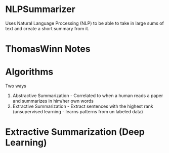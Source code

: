 # NLPSummarizer
Uses Natural Language Processing (NLP) to be able to take in large sums of text and create a short summary from it.

# ThomasWinn Notes

# Algorithms

Two ways 
1. Abstractive Summarization - Correlated to when a human reads a paper and summarizes in him/her own words
2. Extractive Summarization - Extract sentences with the highest rank (unsupervised learning - learns patterns from un labeled data)

# Extractive Summarization (Deep Learning)
